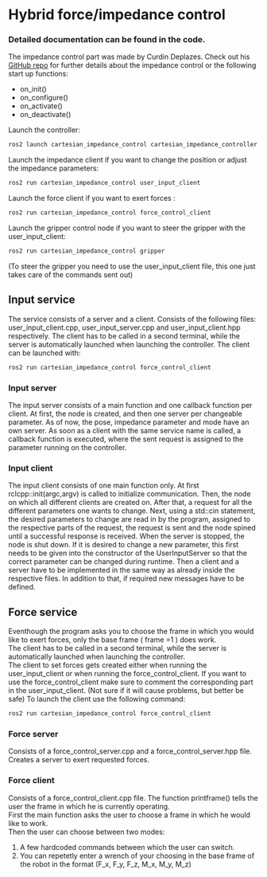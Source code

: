 # Hybrid force/impedance control
### Detailed documentation can be found in the code. 
The impedance control part was made by Curdin Deplazes. Check out his [GitHub repo](https://github.com/CurdinDeplazes/cartesian_impedance_control) for further details about the impedance control or the following start up functions:
- on_init()
- on_configure()
- on_activate()
- on_deactivate()


Launch the controller: <br />
```bash
ros2 launch cartesian_impedance_control cartesian_impedance_controller.launch.py
```

Launch the impedance client if you want to change the position or adjust the impedance parameters: <br />
``` bash
ros2 run cartesian_impedance_control user_input_client 
```

Launch the force client if you want to exert forces : <br />
``` bash
ros2 run cartesian_impedance_control force_control_client 
```

Launch the gripper control node if you want to steer the gripper with the user_input_client: <br />
``` bash
ros2 run cartesian_impedance_control gripper 
```
(To steer the gripper you need to use the user_input_client file, this one just takes care of the commands sent out)

## Input service

The service consists of a server and a client. Consists of the following files: user_input_client.cpp, user_input_server.cpp and user_input_client.hpp respectively. The client has to be called in a second terminal, while the server is automatically launched when launching the controller. The client can be launched with:
``` bash
ros2 run cartesian_impedance_control force_control_client 
```

### Input server

The input server consists of a main function and one callback function per client. At first, the node is created, and then one server per changeable parameter. As of now, the pose, impedance parameter and mode have an own server. As soon as a client with the same service name is called, a callback function is executed, where the sent request is assigned to the parameter running on the controller.

### Input client
The input client consists of one main function only. At first rclcpp::init(argc,argv) is called to initialize communication. Then, the node on which all different clients are created on. After that, a request for all the different parameters one wants to change. Next, using a std::cin statement, the desired parameters to change are read in by the program, assigned to the respective parts of the request, the request is sent and the node spined until a successful response is received. When the server is stopped, the node is shut down. If it is desired to change a new parameter, this first needs to be given into the constructor of the UserInputServer so that the correct parameter can be changed during runtime. Then a client and a server have to be implemented in the same way as already inside the respective files. In addition to that, if required new messages have to be defined.

## Force service
Eventhough the program asks you to choose the frame in which you would like to exert forces, only the base frame ( frame =1 ) does work.  
The client has to be called in a second terminal, while the server is automatically launched when launching the controller.  
The client to set forces gets created either when running the user_input_client or when running the force_control_client. If you want to use the force_control_client make sure to comment the corresponding part in the user_input_client. (Not sure if it will cause problems, but better be safe)
To launch the client use the following command:
``` bash
ros2 run cartesian_impedance_control force_control_client 
```

### Force server
Consists of a force_control_server.cpp and a force_control_server.hpp file.
Creates a server to exert requested forces.

### Force client
Consists of a force_control_client.cpp file. 
The function printframe() tells the user the frame in which he is currently operating.  
First the main function asks the user to choose a frame in which he would like to work.  
Then the user can choose between two modes:  
1. A few hardcoded commands between which the user can switch.  
2. You can repetetly enter a wrench of your choosing in the base frame of the robot in the format (F_x, F_y, F_z, M_x, M_y, M_z)
